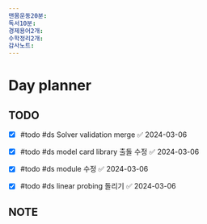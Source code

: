 ```yaml
---
맨몸운동20분: 
독서10분: 
경제용어2개: 
수학정리2개: 
감사노트: 
---
```


# Day planner




## TODO 

- [x] #todo #ds Solver validation merge ✅ 2024-03-06
- [x] #todo #ds model card library 출돌 수정 ✅ 2024-03-06
- [x] #todo #ds module 수정 ✅ 2024-03-06
- [x] #todo #ds linear probing 돌리기 ✅ 2024-03-06


## NOTE
